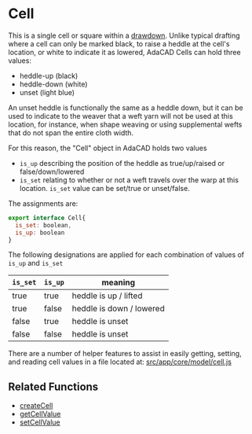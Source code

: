 # Cell

This is a single cell or square within a [drawdown](drawdown). Unlike typical drafting where a cell can only be marked black, to raise a heddle at the cell's location, or white to indicate it as lowered, AdaCAD Cells can hold three values: 
- heddle-up (black)
- heddle-down (white)
- unset (light blue)

An unset heddle is functionally the same as a heddle down, but it can be used to indicate to the weaver that a weft yarn will not be used at this location, for instance, when shape weaving or using supplemental wefts that do not span the entire cloth width. 


For this reason, the "Cell" object in AdaCAD holds two values
-  `is_up` describing the position of the heddle as true/up/raised or false/down/lowered
- `is_set` relating to whether or not a weft travels over the warp at this location. `is_set` value can be set/true or unset/false. 

The assignments are: 




```jsx title="src/app/core/model/datatypes.js"
export interface Cell{
  is_set: boolean,
  is_up: boolean
}

```

The following designations are applied for each combination of values of `is_up` and `is_set`

| `is_set` | `is_up` | meaning |
| ----------- | ----------- |----------|
| true | true | heddle is up / lifted
| true| false | heddle is down / lowered
| false | true | heddle is unset
| false | false | heddle is unset

There are a number of helper features to assist in easily getting, setting, and reading cell values in a file located at: [src/app/core/model/cell.js](https://github.com/UnstableDesign/AdaCAD/blob/main/src/app/core/model/cell.ts)


## Related Functions

- [createCell](createCell)
- [getCellValue](getCellValue)
- [setCellValue](setCellValue)
